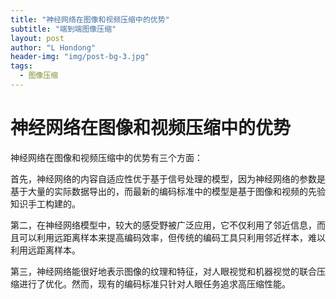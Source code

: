 ```yaml
---
title: "神经网络在图像和视频压缩中的优势"
subtitle: "端到端图像压缩"
layout: post
author: "L Hondong"
header-img: "img/post-bg-3.jpg"
tags:
  - 图像压缩
---
```


# 神经网络在图像和视频压缩中的优势

神经网络在图像和视频压缩中的优势有三个方面：

首先，神经网络的内容自适应性优于基于信号处理的模型，因为神经网络的参数是基于大量的实际数据导出的，而最新的编码标准中的模型是基于图像和视频的先验知识手工构建的。

第二，在神经网络模型中，较大的感受野被广泛应用，它不仅利用了邻近信息，而且可以利用远距离样本来提高编码效率，但传统的编码工具只利用邻近样本，难以利用远距离样本。

第三，神经网络能很好地表示图像的纹理和特征，对人眼视觉和机器视觉的联合压缩进行了优化。然而，现有的编码标准只针对人眼任务追求高压缩性能。
